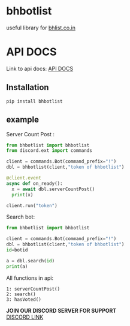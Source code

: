 # bhbotlist 
useful library for [bhlist.co.in](https://bhlist.co.in)

# API DOCS
Link to api docs: [API DOCS](https://docs.bhlist.co.in)

## Installation
```
pip install bhbotlist
```
## example 
Server Count Post :
```python
from bhbotlist import bhbotlist
from discord.ext import commands

client = commands.Bot(command_prefix="!") 
dbl = bhbotlist(client,"token of bhbotlist")

@client.event
async def on_ready():
  x = await dbl.serverCountPost()
  print(x)

client.run("token")
```

Search bot: 
```python
from bhbotlist import bhbotlist

client = commands.Bot(command_prefix="!") 
dbl = bhbotlist(client,"token of bhbotlist")
id=botid

a = dbl.search(id)
print(a)

```
All functions in api:
```angular2html
1: serverCountPost()
2: search()
3: hasVoted()
```


**JOIN OUR DISCORD SERVER FOR SUPPORT**\
[DISCORD LINK](https://bhlist.co.in/dc)

